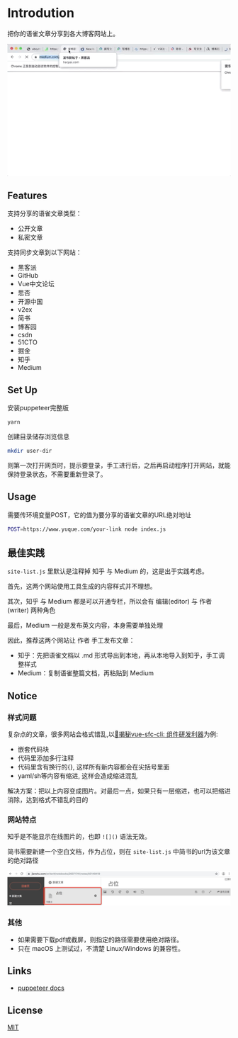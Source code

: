 # Introdution
把你的语雀文章分享到各大博客网站上。

![](./assets/pupeteer.gif)

## Features
支持分享的语雀文章类型：
- 公开文章
- 私密文章

支持同步文章到以下网站：
- 黑客派
- GitHub
- Vue中文论坛
- 思否
- 开源中国
- v2ex
- 简书
- 博客园
- csdn
- 51CTO
- 掘金
- 知乎
- Medium

## Set Up
安装puppeteer完整版

```sh
yarn
```

创建目录储存浏览信息

```sh
mkdir user-dir
```

则第一次打开网页时，提示要登录，手工进行后，之后再启动程序打开网站，就能保持登录状态，不需要重新登录了。

## Usage

需要传环境变量POST，它的值为要分享的语雀文章的URL绝对地址

```sh
POST=https://www.yuque.com/your-link node index.js
```

## 最佳实践
`site-list.js` 里默认是注释掉 知乎 与 Medium 的，这是出于实践考虑。

首先，这两个网站使用工具生成的内容样式并不理想。

其次，知乎 与 Medium 都是可以开通专栏，所以会有 编辑(editor) 与 作者(writer) 两种角色

最后，Medium 一般是发布英文内容，本身需要单独处理

因此，推荐这两个网站让 作者 手工发布文章：

- 知乎：先把语雀文档以 .md 形式导出到本地，再从本地导入到知乎，手工调整样式
- Medium：复制语雀整篇文档，再粘贴到 Medium

## Notice

### 样式问题
复杂点的文章，很多网站会格式错乱,以[🔨揭秘vue-sfc-cli: 组件研发利器](https://zhuanlan.zhihu.com/p/72590127)为例:

- 嵌套代码块
- 代码里添加多行注释
- 代码里含有换行的{}, 这样所有新内容都会在尖括号里面
- yaml/sh等内容有缩进, 这样会造成缩进混乱

解决方案：把以上内容变成图片。对最后一点，如果只有一层缩进，也可以把缩进消除，达到格式不错乱的目的

### 网站特点

知乎是不能显示在线图片的，也即 `![]()` 语法无效。

简书需要新建一个空白文档，作为占位，则在 `site-list.js` 中简书的url为该文章的绝对路径

![image-20190713171750813](assets/image-20190713171750813.png)


### 其他
- 如果需要下载pdf或截屏，则指定的路径需要使用绝对路径。
- 只在 macOS 上测试过，不清楚 Linux/Windows 的兼容性。


## Links
- [puppeteer docs](https://pptr.dev/)

## License
[MIT](LICENSE)

